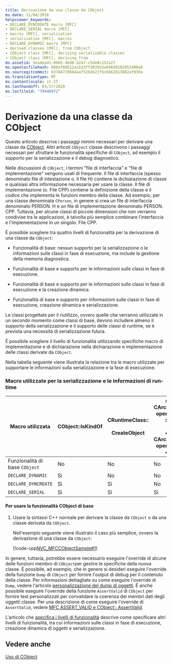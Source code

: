 ```yaml
---
title: Derivazione da una classe da CObject
ms.date: 11/04/2016
helpviewer_keywords:
- DECLARE_DYNCREATE macro [MFC]
- DECLARE_SERIAL macro [MFC]
- macros [MFC], serialization
- serialization [MFC], macros
- DECLARE_DYNAMIC macro [MFC]
- derived classes [MFC], from CObject
- CObject class [MFC], deriving serializable classes
- CObject class [MFC], deriving from
ms.assetid: 5ea4ea41-08b5-4bd8-b247-c5de8c152a27
ms.openlocfilehash: 860af88512acb33ff3035b3a04609165953d80a8
ms.sourcegitcommit: 63784729604aaf526de21f6c6b62813882af930a
ms.translationtype: MT
ms.contentlocale: it-IT
ms.lasthandoff: 03/17/2020
ms.locfileid: "79446972"
---
```

# <a name="deriving-a-class-from-cobject"></a>Derivazione da una classe da CObject

Questo articolo descrive i passaggi minimi necessari per derivare una classe da [CObject](../mfc/reference/cobject-class.md). Altri articoli `CObject` classe descrivono i passaggi necessari per sfruttare le funzionalità specifiche di `CObject`, ad esempio il supporto per la serializzazione e il debug diagnostico.

Nelle discussioni di `CObject`, i termini "file di interfaccia" e "file di implementazione" vengono usati di frequente. Il file di interfaccia (spesso denominato file di intestazione o. Il file H) contiene la dichiarazione di classe e qualsiasi altra informazione necessaria per usare la classe. Il file di implementazione (o. File CPP) contiene la definizione della classe e il codice che implementa le funzioni membro della classe. Ad esempio, per una classe denominata `CPerson`, in genere si crea un file di interfaccia denominato PERSON. H e un file di implementazione denominato PERSON. CPP. Tuttavia, per alcune classi di piccole dimensioni che non verranno condivise tra le applicazioni, è talvolta più semplice combinare l'interfaccia e l'implementazione in un singolo. File CPP.

È possibile scegliere tra quattro livelli di funzionalità per la derivazione di una classe da `CObject`:

- Funzionalità di base: nessun supporto per la serializzazione o le informazioni sulle classi in fase di esecuzione, ma include la gestione della memoria diagnostica.

- Funzionalità di base e supporto per le informazioni sulle classi in fase di esecuzione.

- Funzionalità di base e supporto per le informazioni sulle classi in fase di esecuzione e la creazione dinamica.

- Funzionalità di base e supporto per informazioni sulle classi in fase di esecuzione, creazione dinamica e serializzazione.

Le classi progettate per il riutilizzo, ovvero quelle che verranno utilizzate in un secondo momento come classi di base, devono includere almeno il supporto della serializzazione e il supporto delle classi di runtime, se è prevista una necessità di serializzazione futura.

È possibile scegliere il livello di funzionalità utilizzando specifiche macro di implementazione e di dichiarazione nella dichiarazione e implementazione delle classi derivate da `CObject`.

Nella tabella seguente viene illustrata la relazione tra le macro utilizzate per supportare le informazioni sulla serializzazione e la fase di esecuzione.

### <a name="macros-used-for-serialization-and-run-time-information"></a>Macro utilizzate per la serializzazione e le informazioni di run-time

|Macro utilizzata|CObject::IsKindOf|CRuntimeClass::<br /><br /> CreateObject|> CArchive:: operator ><br /><br /> < CArchive:: operator <|
|----------------|-----------------------|--------------------------------------|-------------------------------------------------------|
|Funzionalità di base `CObject`|No|No|No|
|`DECLARE_DYNAMIC`|Sì|No|No|
|`DECLARE_DYNCREATE`|Sì|Sì|No|
|`DECLARE_SERIAL`|Sì|Sì|Sì|

#### <a name="to-use-basic-cobject-functionality"></a>Per usare la funzionalità CObject di base

1. Usare la sintassi C++ normale per derivare la classe da `CObject` o da una classe derivata da `CObject`.

   Nell'esempio seguente viene illustrato il caso più semplice, ovvero la derivazione di una classe da `CObject`:

   [!code-cpp[NVC_MFCCObjectSample#1](../mfc/codesnippet/cpp/deriving-a-class-from-cobject_1.h)]

In genere, tuttavia, potrebbe essere necessario eseguire l'override di alcune delle funzioni membro di `CObject`per gestire le specifiche della nuova classe. È possibile, ad esempio, che in genere si desideri eseguire l'override della funzione `Dump` di `CObject` per fornire l'output di debug per il contenuto della classe. Per informazioni dettagliate su come eseguire l'override di `Dump`, vedere l'articolo [personalizzazione del dump di oggetti](/previous-versions/visualstudio/visual-studio-2010/sc15kz85(v=vs.100)). È anche possibile eseguire l'override della funzione `AssertValid` di `CObject` per fornire test personalizzati per convalidare la coerenza dei membri dati degli oggetti classe. Per una descrizione di come eseguire l'override di `AssertValid`, vedere [MFC ASSERT_VALID e CObject:: AssertValid](reference/diagnostic-services.md#assert_valid).

L'articolo che [specifica i livelli di funzionalità](../mfc/specifying-levels-of-functionality.md) descrive come specificare altri livelli di funzionalità, tra cui informazioni sulle classi in fase di esecuzione, creazione dinamica di oggetti e serializzazione.

## <a name="see-also"></a>Vedere anche

[Uso di CObject](../mfc/using-cobject.md)
